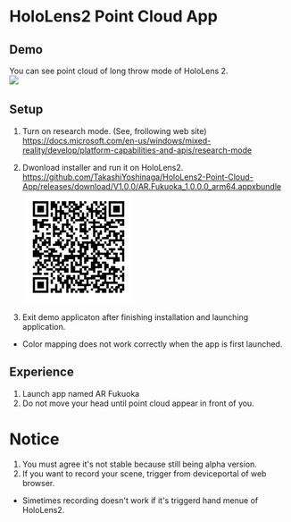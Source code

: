 # HoloLens2 Point Cloud App
 
 ## Demo
You can see point cloud of long throw mode of HoloLens 2.<br>
 [![](https://img.youtube.com/vi/MntirdBpkps/0.jpg)](https://www.youtube.com/watch?v=MntirdBpkps)
 
 ## Setup
1. Turn on research mode. (See, frollowing web site) <br>
https://docs.microsoft.com/en-us/windows/mixed-reality/develop/platform-capabilities-and-apis/research-mode
 
2. Dwonload installer and run it on HoloLens2. <br>
https://github.com/TakashiYoshinaga/HoloLens2-Point-Cloud-App/releases/download/V1.0.0/AR.Fukuoka_1.0.0.0_arm64.appxbundle <br>
![QR](https://github.com/TakashiYoshinaga/HoloLens2-Point-Cloud-App/blob/main/canvas.png "installer")

3. Exit demo applicaton after finishing installation and launching application. <br>
* Color mapping does not work correctly when the app is first launched.

## Experience
1. Launch app named AR Fukuoka
2. Do not move your head until point cloud appear in front of you.

# Notice
1. You must agree it's not stable because still being alpha version.
2. If you want to record your scene, trigger from deviceportal of web browser.
* Simetimes recording doesn't work if it's triggerd hand menue of HoloLens2.
